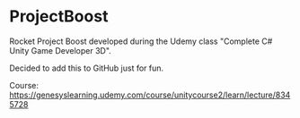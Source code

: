 # ProjectBoost
Rocket Project Boost developed during the Udemy class "Complete C# Unity Game Developer 3D".

Decided to add this to GitHub just for fun.

Course: https://genesyslearning.udemy.com/course/unitycourse2/learn/lecture/8345728
